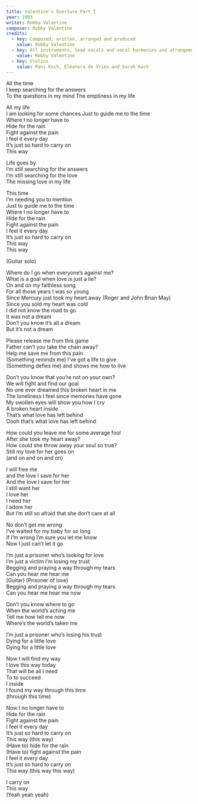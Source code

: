 ```yaml
---
title: Valentine's Overture Part I
year: 1993
writer: Robby Valentine
composer: Robby Valentine
credits:
  - key: Composed, written, arranged and produced
    value: Robby Valentine
  - key: All instruments, lead vocals and vocal harmonies and arrangements
    value: Robby Valentine
  - key: Violins
    value: Rani Koch, Eleanora de Vries and Sarah Koch
---
```


<p>All the time<br />
I keep searching for the answers<br />
To the questions in my mind
The emptiness in my life</p>

<p>All my life<br />
I am looking for some chances
Just to guide me to the time<br />
Where I no longer have to<br />
Hide for the rain<br />
Fight against the pain<br />
I feel it every day<br />
It’s just so hard to carry on<br />
This way</p>

<p>Life goes by<br />
I’m still searching for the answers<br />
I’m still searching for the love<br />
The missing love in my life</p>

<p>This time<br />
I’m needing you to mention<br />
Just to guide me to the time<br />
Where I no longer have to<br />
Hide for the rain<br />
Fight against the pain<br />
I feel it every day<br />
It’s just so hard to carry on<br />
This way<br />
This way</p>

<p>(Guitar solo)</p>

<p>Where do I go when everyone’s against me?<br />
What is a goal when love is just a lie?<br />
On and on my faithless song <br />
For all those years I was so young<br />
Since Mercury just took my heart away (Roger and John Brian May)<br />
Since you sold my heart was cold <br />
I did not know the road to go<br />
It was not a dream<br />
Don’t you know it’s all a dream<br />
But it’s not a dream</p>

<p>Please release me from this game<br />
Father can’t you take the chain away?<br />
Help me save me from this pain<br />
(Something reminds me) I’ve got a life to give<br />
(Something defies me) and shows me how to live</p>

<p>Don’t you know that you’re not on your own?<br />
We will fight and find our goal<br />
No one ever dreamed this broken heart in me<br />
The loneliness I feel since memories have gone<br />
My swollen eyes will show you how I cry<br />
A broken heart inside<br />
That’s what love has left behind<br />
Oooh that’s what love has left behind</p>

<p>How could you leave me for some average fool<br />
After she took my heart away?<br />
How could she throw away your soul so true?<br />
Still my love for her goes on<br />
(and on and on and on)</p>

<p>I will free me<br />
and the love I save for her<br />
And the love I save for her<br />
I still want her<br />
I love her<br />
I need her<br />
I adore her<br />
But I’m still so afraid that she don’t care at all</p>

<p>No don’t get me wrong<br />
I’ve waited for my baby for so long<br />
If I’m wrong I’m sure you let me know<br />
Now I just can’t let it go</p>

<p>I’m just a prisoner who’s looking for love<br />
I’m just a victim I’m losing my trust<br />
Begging and praying a way through my tears<br />
Can you hear me hear me<br />
(Guitar) (Prisoner of love)<br />
Begging and praying a way through my tears<br />
Can you hear me hear me now</p>

<p>Don’t you know where to go<br />
When the world’s aching me<br />
Tell me how tell me now<br />
Where’s the world’s taken me</p>

<p>I’m just a prisoner who’s losing his trust<br />
Dying for a little love<br />
Dying for a little love</p>

<p>Now I will find my way<br />
I love this way today<br />
That will be all I need<br />
To to succeed<br />
I inside<br />
I found my way through this time<br />
(through this time)</p>

<p>Now I no longer have to<br />
Hide for the rain<br />
Fight against the pain<br />
I feel it every day<br />
It’s just so hard to carry on<br />
This way (this way)<br />
(Have to) hide for the rain<br />
(Have to) fight against the pain<br />
I feel it every day<br />
It’s just so hard to carry on<br />
This way (this way this way)</p>

<p>I carry on<br />
This way<br />
(Yeah yeah yeah)</p>